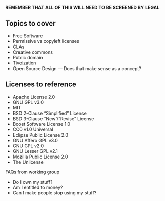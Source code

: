 **REMEMBER THAT ALL OF THIS WILL NEED TO BE SCREENED BY LEGAL**

## Topics to cover
- Free Software
- Permissive vs copyleft licenses
- CLAs
- Creative commons
- Public domain
- Tivoization
- Open Source Design — Does that make sense as a concept?

## Licenses to reference
- Apache License 2.0
- GNU GPL v3.0
- MIT
- BSD 2-Clause “Simplified” License
- BSD 3-Clause “New”/“Revise” License
- Boost Software License 1.0
- CC0 v1.0 Universal
- Eclipse Public License 2.0
- GNU Affero GPL v3.0
- GNU GPL v2.0
- GNU Lesser GPL v2.1
- Mozilla Public License 2.0
- The Unlicense

FAQs from working group
- Do I own my stuff?
- Am I entitled to money?
- Can I make people stop using my stuff?